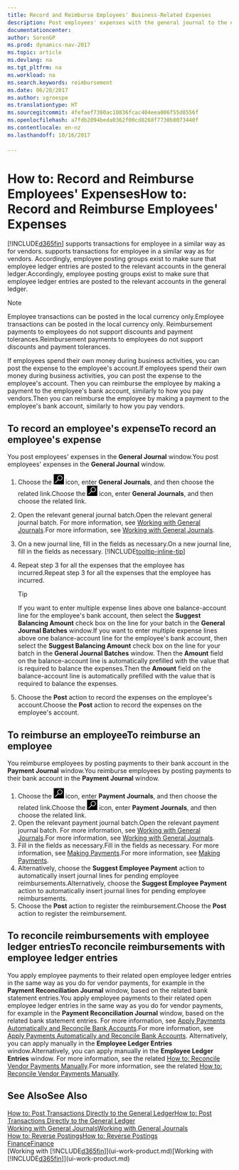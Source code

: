 ```yaml
---
title: Record and Reimburse Employees' Business-Related Expenses
description: Post employees' expenses with the general journal to the employee's account and later post a payment to the employee's bank account to reimburse for the business-related expense.
documentationcenter: 
author: SorenGP
ms.prod: dynamics-nav-2017
ms.topic: article
ms.devlang: na
ms.tgt_pltfrm: na
ms.workload: na
ms.search.keywords: reimbursement
ms.date: 06/28/2017
ms.author: sgroespe
ms.translationtype: HT
ms.sourcegitcommit: 4fefaef7380ac10836fcac404eea006f55d8556f
ms.openlocfilehash: a7fdb2094beda0362f00cd8268f7730b8073440f
ms.contentlocale: en-nz
ms.lasthandoff: 10/16/2017

---
```

# <a name="how-to-record-and-reimburse-employees-expenses"></a><span data-ttu-id="cd86e-103">How to: Record and Reimburse Employees' Expenses</span><span class="sxs-lookup"><span data-stu-id="cd86e-103">How to: Record and Reimburse Employees' Expenses</span></span>
[!INCLUDE[d365fin](includes/d365fin_md.md)]<span data-ttu-id="cd86e-104"> supports transactions for employee in a similar way as for vendors.</span><span class="sxs-lookup"><span data-stu-id="cd86e-104"> supports transactions for employee in a similar way as for vendors.</span></span> <span data-ttu-id="cd86e-105">Accordingly, employee posting groups exist to make sure that employee ledger entries are posted to the relevant accounts in the general ledger.</span><span class="sxs-lookup"><span data-stu-id="cd86e-105">Accordingly, employee posting groups exist to make sure that employee ledger entries are posted to the relevant accounts in the general ledger.</span></span>

> [!NOTE]  
> <span data-ttu-id="cd86e-106">Employee transactions can be posted in the local currency only.</span><span class="sxs-lookup"><span data-stu-id="cd86e-106">Employee transactions can be posted in the local currency only.</span></span> <span data-ttu-id="cd86e-107">Reimbursement payments to employees do not support discounts and payment tolerances.</span><span class="sxs-lookup"><span data-stu-id="cd86e-107">Reimbursement payments to employees do not support discounts and payment tolerances.</span></span>

<span data-ttu-id="cd86e-108">If employees spend their own money during business activities, you can post the expense to the employee's account.</span><span class="sxs-lookup"><span data-stu-id="cd86e-108">If employees spend their own money during business activities, you can post the expense to the employee's account.</span></span> <span data-ttu-id="cd86e-109">Then you can reimburse the employee by making a payment to the employee's bank account, similarly to how you pay vendors.</span><span class="sxs-lookup"><span data-stu-id="cd86e-109">Then you can reimburse the employee by making a payment to the employee's bank account, similarly to how you pay vendors.</span></span>

## <a name="to-record-an-employees-expense"></a><span data-ttu-id="cd86e-110">To record an employee's expense</span><span class="sxs-lookup"><span data-stu-id="cd86e-110">To record an employee's expense</span></span>
<span data-ttu-id="cd86e-111">You post employees' expenses in the **General Journal** window.</span><span class="sxs-lookup"><span data-stu-id="cd86e-111">You post employees' expenses in the **General Journal** window.</span></span>
1. <span data-ttu-id="cd86e-112">Choose the ![Search for Page or Report](media/ui-search/search_small.png "Search for Page or Report icon") icon, enter **General Journals**, and then choose the related link.</span><span class="sxs-lookup"><span data-stu-id="cd86e-112">Choose the ![Search for Page or Report](media/ui-search/search_small.png "Search for Page or Report icon") icon, enter **General Journals**, and then choose the related link.</span></span>
2. <span data-ttu-id="cd86e-113">Open the relevant general journal batch.</span><span class="sxs-lookup"><span data-stu-id="cd86e-113">Open the relevant general journal batch.</span></span> <span data-ttu-id="cd86e-114">For more information, see [Working with General Journals](ui-work-general-journals.md).</span><span class="sxs-lookup"><span data-stu-id="cd86e-114">For more information, see [Working with General Journals](ui-work-general-journals.md).</span></span>
3. <span data-ttu-id="cd86e-115">On a new journal line, fill in the fields as necessary.</span><span class="sxs-lookup"><span data-stu-id="cd86e-115">On a new journal line, fill in the fields as necessary.</span></span> [!INCLUDE[tooltip-inline-tip](includes/tooltip-inline-tip_md.md)]    
4. <span data-ttu-id="cd86e-116">Repeat step 3 for all the expenses that the employee has incurred.</span><span class="sxs-lookup"><span data-stu-id="cd86e-116">Repeat step 3 for all the expenses that the employee has incurred.</span></span>

    > [!TIP]  
    > <span data-ttu-id="cd86e-117">If you want to enter multiple expense lines above one balance-account line for the employee's bank account, then select the **Suggest Balancing Amount** check box on the line for your batch in the **General Journal Batches** window.</span><span class="sxs-lookup"><span data-stu-id="cd86e-117">If you want to enter multiple expense lines above one balance-account line for the employee's bank account, then select the **Suggest Balancing Amount** check box on the line for your batch in the **General Journal Batches** window.</span></span> <span data-ttu-id="cd86e-118">Then the **Amount** field on the balance-account line is automatically prefilled with the value that is required to balance the expenses.</span><span class="sxs-lookup"><span data-stu-id="cd86e-118">Then the **Amount** field on the balance-account line is automatically prefilled with the value that is required to balance the expenses.</span></span>
5. <span data-ttu-id="cd86e-119">Choose the **Post** action to record the expenses on the employee's account.</span><span class="sxs-lookup"><span data-stu-id="cd86e-119">Choose the **Post** action to record the expenses on the employee's account.</span></span>

## <a name="to-reimburse-an-employee"></a><span data-ttu-id="cd86e-120">To reimburse an employee</span><span class="sxs-lookup"><span data-stu-id="cd86e-120">To reimburse an employee</span></span>
<span data-ttu-id="cd86e-121">You reimburse employees by posting payments to their bank account in the **Payment Journal** window.</span><span class="sxs-lookup"><span data-stu-id="cd86e-121">You reimburse employees by posting payments to their bank account in the **Payment Journal** window.</span></span>
1. <span data-ttu-id="cd86e-122">Choose the ![Search for Page or Report](media/ui-search/search_small.png "Search for Page or Report icon") icon, enter **Payment Journals**, and then choose the related link.</span><span class="sxs-lookup"><span data-stu-id="cd86e-122">Choose the ![Search for Page or Report](media/ui-search/search_small.png "Search for Page or Report icon") icon, enter **Payment Journals**, and then choose the related link.</span></span>
2. <span data-ttu-id="cd86e-123">Open the relevant payment journal batch.</span><span class="sxs-lookup"><span data-stu-id="cd86e-123">Open the relevant payment journal batch.</span></span> <span data-ttu-id="cd86e-124">For more information, see [Working with General Journals](ui-work-general-journals.md).</span><span class="sxs-lookup"><span data-stu-id="cd86e-124">For more information, see [Working with General Journals](ui-work-general-journals.md).</span></span>
3. <span data-ttu-id="cd86e-125">Fill in the fields as necessary.</span><span class="sxs-lookup"><span data-stu-id="cd86e-125">Fill in the fields as necessary.</span></span> <span data-ttu-id="cd86e-126">For more information, see [Making Payments](payables-make-payments.md).</span><span class="sxs-lookup"><span data-stu-id="cd86e-126">For more information, see [Making Payments](payables-make-payments.md).</span></span>
4. <span data-ttu-id="cd86e-127">Alternatively, choose the **Suggest Employee Payment** action to automatically insert journal lines for pending employee reimbursements.</span><span class="sxs-lookup"><span data-stu-id="cd86e-127">Alternatively, choose the **Suggest Employee Payment** action to automatically insert journal lines for pending employee reimbursements.</span></span>
5. <span data-ttu-id="cd86e-128">Choose the **Post** action to register the reimbursement.</span><span class="sxs-lookup"><span data-stu-id="cd86e-128">Choose the **Post** action to register the reimbursement.</span></span>  

## <a name="to-reconcile-reimbursements-with-employee-ledger-entries"></a><span data-ttu-id="cd86e-129">To reconcile reimbursements with employee ledger entries</span><span class="sxs-lookup"><span data-stu-id="cd86e-129">To reconcile reimbursements with employee ledger entries</span></span>
<span data-ttu-id="cd86e-130">You apply employee payments to their related open employee ledger entries in the same way as you do for vendor payments, for example in the **Payment Reconciliation Journal** window, based on the related bank statement entries.</span><span class="sxs-lookup"><span data-stu-id="cd86e-130">You apply employee payments to their related open employee ledger entries in the same way as you do for vendor payments, for example in the **Payment Reconciliation Journal** window, based on the related bank statement entries.</span></span> <span data-ttu-id="cd86e-131">For more information, see [Apply Payments Automatically and Reconcile Bank Accounts](receivables-apply-payments-auto-reconcile-bank-accounts.md).</span><span class="sxs-lookup"><span data-stu-id="cd86e-131">For more information, see [Apply Payments Automatically and Reconcile Bank Accounts](receivables-apply-payments-auto-reconcile-bank-accounts.md).</span></span> <span data-ttu-id="cd86e-132">Alternatively, you can apply manually in the **Employee Ledger Entries** window.</span><span class="sxs-lookup"><span data-stu-id="cd86e-132">Alternatively, you can apply manually in the **Employee Ledger Entries** window.</span></span> <span data-ttu-id="cd86e-133">For more information, see the related [How to: Reconcile Vendor Payments Manually](payables-how-apply-purchase-transactions-manually.md).</span><span class="sxs-lookup"><span data-stu-id="cd86e-133">For more information, see the related [How to: Reconcile Vendor Payments Manually](payables-how-apply-purchase-transactions-manually.md).</span></span>  

## <a name="see-also"></a><span data-ttu-id="cd86e-134">See Also</span><span class="sxs-lookup"><span data-stu-id="cd86e-134">See Also</span></span>
[<span data-ttu-id="cd86e-135">How to: Post Transactions Directly to the General Ledger</span><span class="sxs-lookup"><span data-stu-id="cd86e-135">How to: Post Transactions Directly to the General Ledger</span></span>](finance-how-post-transactions-directly.md)  
[<span data-ttu-id="cd86e-136">Working with General Journals</span><span class="sxs-lookup"><span data-stu-id="cd86e-136">Working with General Journals</span></span>](ui-work-general-journals.md)  
[<span data-ttu-id="cd86e-137">How to: Reverse Postings</span><span class="sxs-lookup"><span data-stu-id="cd86e-137">How to: Reverse Postings</span></span>](finance-how-reverse-journal-posting.md)  
[<span data-ttu-id="cd86e-138">Finance</span><span class="sxs-lookup"><span data-stu-id="cd86e-138">Finance</span></span>](finance.md)  
<span data-ttu-id="cd86e-139">[Working with [!INCLUDE[d365fin](includes/d365fin_md.md)]](ui-work-product.md)</span><span class="sxs-lookup"><span data-stu-id="cd86e-139">[Working with [!INCLUDE[d365fin](includes/d365fin_md.md)]](ui-work-product.md)</span></span>  

